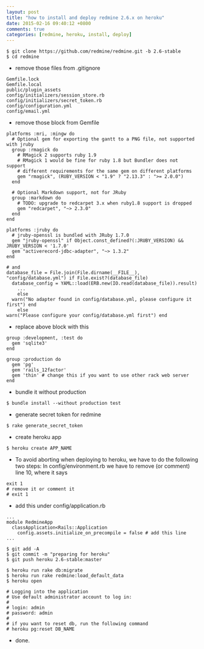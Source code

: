 ```yaml
---
layout: post
title: "how to install and deploy redmine 2.6.x on heroku"
date: 2015-02-16 09:40:12 +0800
comments: true
categories: [redmine, heroku, install, deploy]
---
```


```
$ git clone https://github.com/redmine/redmine.git -b 2.6-stable
$ cd redmine
```
- remove those files from .gitignore
```
Gemfile.lock
Gemfile.local
public/plugin_assets 
config/initializers/session_store.rb 
config/initializers/secret_token.rb 
config/configuration.yml 
config/email.yml
```
<!-- more -->
- remove those block from Gemfile
```
platforms :mri, :mingw do
  # Optional gem for exporting the gantt to a PNG file, not supported with jruby
  group :rmagick do
    # RMagick 2 supports ruby 1.9
    # RMagick 1 would be fine for ruby 1.8 but Bundler does not support
    # different requirements for the same gem on different platforms
    gem "rmagick", (RUBY_VERSION < "1.9" ? "2.13.3" : ">= 2.0.0")
  end

  # Optional Markdown support, not for JRuby
  group :markdown do
    # TODO: upgrade to redcarpet 3.x when ruby1.8 support is dropped
    gem "redcarpet", "~> 2.3.0"
  end
end

platforms :jruby do
  # jruby-openssl is bundled with JRuby 1.7.0
  gem "jruby-openssl" if Object.const_defined?(:JRUBY_VERSION) && JRUBY_VERSION < '1.7.0'
  gem "activerecord-jdbc-adapter", "~> 1.3.2"
end

# and
database_file = File.join(File.dirname(__FILE__), "config/database.yml") if File.exist?(database_file)
  database_config = YAML::load(ERB.new(IO.read(database_file)).result)
    ...
    else
  warn("No adapter found in config/database.yml, please configure it first") end
    else
warn("Please configure your config/database.yml first") end

```

- replace above block with this
```
group :development, :test do
  gem 'sqlite3'
end

group :production do
  gem 'pg'
  gem 'rails_12factor'
  gem 'thin' # change this if you want to use other rack web server
end
```

- bundle it without production
```
$ bundle install --without production test
```
- generate secret token for redmine
```
$ rake generate_secret_token
```
- create heroku app
```
$ heroku create APP_NAME
```

- To avoid aborting when deploying to heroku, we have to do the following two steps: In config/environment.rb we have to remove (or comment) line 10, where it says
```
exit 1
# remove it or comment it
# exit 1
```

- add this under config/application.rb
```
...
module RedmineApp
  classApplication<Rails::Application
    config.assets.initialize_on_precompile = false # add this line
...
```


```
$ git add -A
$ git commit -m "preparing for heroku" 
$ git push heroku 2.6-stable:master
```

```
$ heroku run rake db:migrate
$ heroku run rake redmine:load_default_data
$ heroku open

# Logging into the application
# Use default administrator account to log in:
#
# login: admin
# password: admin
# 
# if you want to reset db, run the following command
# heroku pg:reset DB_NAME
```

- done.